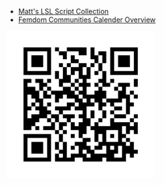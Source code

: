 * [Matt's LSL Script Collection](https://github.com/secondmatty/script-library)
* [Femdom Communities Calender Overview](fdcal.html)

![QR Code to calendar](assets/fdcal.png)